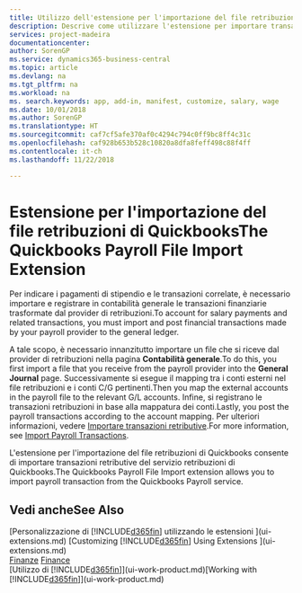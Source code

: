 ```yaml
---
title: Utilizzo dell'estensione per l'importazione del file retribuzioni di Quickbooks | Documenti Microsoft
description: Descrive come utilizzare l'estensione per importare transazioni di retribuzioni e stipendi dal servizio retribuzioni di Quickbooks.
services: project-madeira
documentationcenter: 
author: SorenGP
ms.service: dynamics365-business-central
ms.topic: article
ms.devlang: na
ms.tgt_pltfrm: na
ms.workload: na
ms. search.keywords: app, add-in, manifest, customize, salary, wage
ms.date: 10/01/2018
ms.author: SorenGP
ms.translationtype: HT
ms.sourcegitcommit: caf7cf5afe370af0c4294c794c0ff9bc8ff4c31c
ms.openlocfilehash: caf928b653b528c10820a8dfa8feff498c88f4ff
ms.contentlocale: it-ch
ms.lasthandoff: 11/22/2018

---
```

# <a name="the-quickbooks-payroll-file-import-extension"></a><span data-ttu-id="39e57-103">Estensione per l'importazione del file retribuzioni di Quickbooks</span><span class="sxs-lookup"><span data-stu-id="39e57-103">The Quickbooks Payroll File Import Extension</span></span>
<span data-ttu-id="39e57-104">Per indicare i pagamenti di stipendio e le transazioni correlate, è necessario importare e registrare in contabilità generale le transazioni finanziarie trasformate dal provider di retribuzioni.</span><span class="sxs-lookup"><span data-stu-id="39e57-104">To account for salary payments and related transactions, you must import and post financial transactions made by your payroll provider to the general ledger.</span></span>

<span data-ttu-id="39e57-105">A tale scopo, è necessario innanzitutto importare un file che si riceve dal provider di retribuzioni nella pagina **Contabilità generale**.</span><span class="sxs-lookup"><span data-stu-id="39e57-105">To do this, you first import a file that you receive from the payroll provider into the **General Journal** page.</span></span> <span data-ttu-id="39e57-106">Successivamente si esegue il mapping tra i conti esterni nel file retribuzioni e i conti C/G pertinenti.</span><span class="sxs-lookup"><span data-stu-id="39e57-106">Then you map the external accounts in the payroll file to the relevant G/L accounts.</span></span> <span data-ttu-id="39e57-107">Infine, si registrano le transazioni retribuzioni in base alla mappatura dei conti.</span><span class="sxs-lookup"><span data-stu-id="39e57-107">Lastly, you post the payroll transactions according to the account mapping.</span></span> <span data-ttu-id="39e57-108">Per ulteriori informazioni, vedere [Importare transazioni retributive](finance-how-import-payroll-transactions.md).</span><span class="sxs-lookup"><span data-stu-id="39e57-108">For more information, see [Import Payroll Transactions](finance-how-import-payroll-transactions.md).</span></span>

<span data-ttu-id="39e57-109">L'estensione per l'importazione del file retribuzioni di Quickbooks consente di importare transazioni retributive del servizio retribuzioni di Quickbooks.</span><span class="sxs-lookup"><span data-stu-id="39e57-109">The Quickbooks Payroll File Import extension allows you to import payroll transaction from the Quickbooks Payroll service.</span></span>

## <a name="see-also"></a><span data-ttu-id="39e57-110">Vedi anche</span><span class="sxs-lookup"><span data-stu-id="39e57-110">See Also</span></span>
<span data-ttu-id="39e57-111">[Personalizzazione di [!INCLUDE[d365fin](includes/d365fin_md.md)] utilizzando le estensioni ](ui-extensions.md)  </span><span class="sxs-lookup"><span data-stu-id="39e57-111">[Customizing [!INCLUDE[d365fin](includes/d365fin_md.md)] Using Extensions ](ui-extensions.md)  </span></span>  
<span data-ttu-id="39e57-112">[Finanze](finance.md)  </span><span class="sxs-lookup"><span data-stu-id="39e57-112">[Finance](finance.md)  </span></span>  
<span data-ttu-id="39e57-113">[Utilizzo di [!INCLUDE[d365fin](includes/d365fin_md.md)]](ui-work-product.md)</span><span class="sxs-lookup"><span data-stu-id="39e57-113">[Working with [!INCLUDE[d365fin](includes/d365fin_md.md)]](ui-work-product.md)</span></span>

